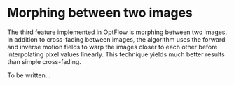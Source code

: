 # Morphing between two images #

The third feature implemented in OptFlow is morphing between two
images. In addition to cross-fading between images, the algorithm
uses the forward and inverse motion fields to warp the images
closer to each other before interpolating pixel values linearly.
This technique yields much better results than simple cross-fading.

To be written...